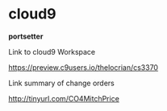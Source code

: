 # cloud9
**portsetter**

Link to cloud9 Workspace

https://preview.c9users.io/thelocrian/cs3370

Link  summary of change orders

http://tinyurl.com/CO4MitchPrice
